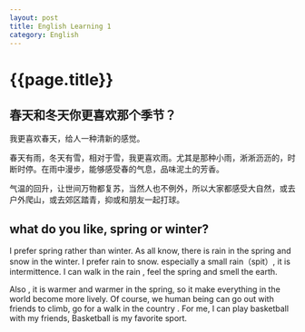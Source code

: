 ```yaml
---
layout: post
title: English Learning 1
category: English
---
```


# {{page.title}}


## 春天和冬天你更喜欢那个季节？

我更喜欢春天，给人一种清新的感觉。

春天有雨，冬天有雪，相对于雪，我更喜欢雨。尤其是那种小雨，淅淅沥沥的，时断时停。在雨中漫步，能够感受春的气息，品味泥土的芳香。

气温的回升，让世间万物都复苏，当然人也不例外，所以大家都感受大自然，或去户外爬山，或去郊区踏青，抑或和朋友一起打球。



## what do you like, spring or winter?

I prefer spring rather than winter. As all know, there is rain in the spring and snow in the winter. I prefer rain to snow. especially a small rain（spit）, it is intermittence. I can walk in the rain , feel the spring and smell the earth.

Also , it is warmer and warmer in the spring, so it make everything in the world become more lively. Of course, we human being can go out with friends to climb, go for a walk in the country . For me, I can play basketball with my friends, Basketball is my favorite sport.